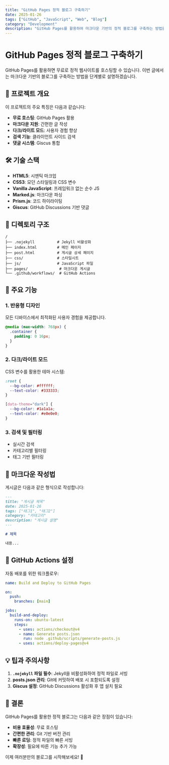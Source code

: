 ```yaml
---
title: "GitHub Pages 정적 블로그 구축하기"
date: 2025-01-26
tags: ["GitHub", "JavaScript", "Web", "Blog"]
category: "Development"
description: "GitHub Pages를 활용하여 마크다운 기반의 정적 블로그를 구축하는 방법을 알아봅니다."
---
```


# GitHub Pages 정적 블로그 구축하기

GitHub Pages를 활용하면 무료로 정적 웹사이트를 호스팅할 수 있습니다. 이번 글에서는 마크다운 기반의 블로그를 구축하는 방법을 단계별로 설명하겠습니다.

## 🎯 프로젝트 개요

이 프로젝트의 주요 특징은 다음과 같습니다:

- **무료 호스팅**: GitHub Pages 활용
- **마크다운 지원**: 간편한 글 작성
- **다크/라이트 모드**: 사용자 경험 향상
- **검색 기능**: 클라이언트 사이드 검색
- **댓글 시스템**: Giscus 통합

## 🛠️ 기술 스택

- **HTML5**: 시맨틱 마크업
- **CSS3**: 모던 스타일링과 CSS 변수
- **Vanilla JavaScript**: 프레임워크 없는 순수 JS
- **Marked.js**: 마크다운 파싱
- **Prism.js**: 코드 하이라이팅
- **Giscus**: GitHub Discussions 기반 댓글

## 📁 디렉토리 구조

```
/
├── .nojekyll          # Jekyll 비활성화
├── index.html         # 메인 페이지
├── post.html          # 게시글 상세 페이지
├── css/               # 스타일시트
├── js/                # JavaScript 파일
├── pages/              # 마크다운 게시글
└── .github/workflows/  # GitHub Actions
```

## 🚀 주요 기능

### 1. 반응형 디자인

모든 디바이스에서 최적화된 사용자 경험을 제공합니다.

```css
@media (max-width: 768px) {
  .container {
    padding: 0 16px;
  }
}
```

### 2. 다크/라이트 모드

CSS 변수를 활용한 테마 시스템:

```css
:root {
  --bg-color: #ffffff;
  --text-color: #333333;
}

[data-theme="dark"] {
  --bg-color: #1a1a1a;
  --text-color: #e0e0e0;
}
```

### 3. 검색 및 필터링

- 실시간 검색
- 카테고리별 필터링
- 태그 기반 필터링

## 📝 마크다운 작성법

게시글은 다음과 같은 형식으로 작성합니다:

```markdown
---
title: "게시글 제목"
date: 2025-01-26
tags: ["태그1", "태그2"]
category: "카테고리"
description: "게시글 설명"
---

# 제목

내용...
```

## 🔧 GitHub Actions 설정

자동 배포를 위한 워크플로우:

```yaml
name: Build and Deploy to GitHub Pages

on:
  push:
    branches: [main]

jobs:
  build-and-deploy:
    runs-on: ubuntu-latest
    steps:
      - uses: actions/checkout@v4
      - name: Generate posts.json
        run: node .github/scripts/generate-posts.js
      - uses: actions/deploy-pages@v4
```

## 💡 팁과 주의사항

1. **`.nojekyll` 파일 필수**: Jekyll을 비활성화하여 정적 파일로 서빙
2. **posts.json 관리**: Git에 커밋하여 배포 시 포함되도록 설정
3. **Giscus 설정**: GitHub Discussions 활성화 후 앱 설치 필요

## 🎉 결론

GitHub Pages를 활용한 정적 블로그는 다음과 같은 장점이 있습니다:

- **비용 효율성**: 무료 호스팅
- **간편한 관리**: Git 기반 버전 관리
- **빠른 로딩**: 정적 파일의 빠른 서빙
- **확장성**: 필요에 따른 기능 추가 가능

이제 여러분만의 블로그를 시작해보세요! 🚀
